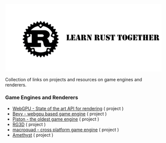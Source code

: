 ![Rust](doc/image/Logo2.jpg)

Collection of links on projects and resources on game engines and renderers.

### Game Engines and Renderers

- [WebGPU - State of the art API for rendering](https://github.com/gfx-rs/wgpu) ( project )
- [Bevy - webgpu based game engine](https://github.com/bevyengine/bevy) ( project )
- [Piston - the oldest game engine](https://github.com/PistonDevelopers/piston) ( project )
- [RG3D](https://github.com/rg3dengine/rg3d) ( project )
- [macroquad - cross platform game engine](https://github.com/not-fl3/macroquad) ( project )
- [Amethyst](https://github.com/amethyst/amethyst) ( project )
